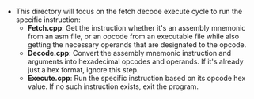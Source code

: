 - This directory will focus on the fetch decode execute cycle to run the specific instruction:
    - **Fetch.cpp**: 
        Get the instruction whether it's an assembly mnemonic from an asm file, or an opcode from an executable file while also getting the necessary operands that are designated to the opcode.
    - **Decode.cpp**:
        Convert the assembly mnemonic instruction and arguments into hexadecimal opcodes and operands. If it's already just a hex format, ignore this step.
    - **Execute.cpp**:
        Run the specific instruction based on its opcode hex value. If no such instruction exists, exit the program.
